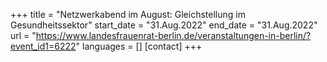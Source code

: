 +++
title = "Netzwerkabend im August: Gleichstellung im Gesundheitssektor"
start_date = "31.Aug.2022"
end_date = "31.Aug.2022"
url = "https://www.landesfrauenrat-berlin.de/veranstaltungen-in-berlin/?event_id1=6222"
languages = []
[contact]
+++